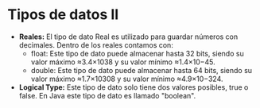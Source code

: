 # Tipos de datos II

- **Reales:** El tipo de dato Real es utilizado para guardar números con decimales. Dentro de los reales contamos con:
  - float: Este tipo de dato puede almacenar hasta 32 bits, siendo su valor máximo ≈3.4×1038 y su valor mínimo ≈1.4×10−45.
  - double: Este tipo de dato puede almacenar hasta 64 bits, siendo su valor máximo  ≈1.7×10308 y su valor mínimo  ≈4.9×10−324.
- **Logical Type:** Este tipo de dato solo tiene dos valores posibles, true o false. En Java este tipo de dato es llamado "boolean".
